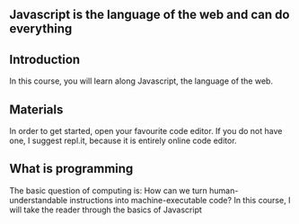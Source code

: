 ## Javascript is the language of the web and can do everything

## Introduction    
In this course, you will learn along Javascript, the language of the web.    

## Materials    
In order to get started, open your favourite code editor. If you do not have one, I suggest repl.it, because it is entirely online code editor.   

## What is programming   
The basic question of computing is: How can we turn human-understandable instructions into machine-executable code?
In this course, I will take the reader through the basics of Javascript   
